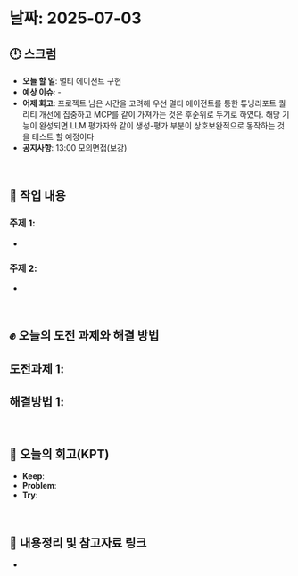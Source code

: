 # 날짜: 2025-07-03

## 🕛 스크럼
- **오늘 할 일**: 멀티 에이전트 구현
- **예상 이슈**: -
- **어제 회고**: 프로젝트 남은 시간을 고려해 우선 멀티 에이전트를 통한 튜닝리포트 퀄리티 개선에 집중하고 MCP를 같이 가져가는 것은 후순위로 두기로 하였다. 해당 기능이 완성되면 LLM 평가자와 같이 생성-평가 부분이 상호보완적으로 동작하는 것을 테스트 할 예정이다
- **공지사항**: 13:00 모의면접(보강)

<br>

## 💼 작업 내용
### 주제 1: 
- 

### 주제 2: 
-

<br>

## ✊ 오늘의 도전 과제와 해결 방법
**도전과제 1**: 
- 

**해결방법 1**: 
- 

<br>

## 🤔 오늘의 회고(KPT)
- **Keep**: 
- **Problem**: 
- **Try**: 

<br>

## 🔗 내용정리 및 참고자료 링크
- 
